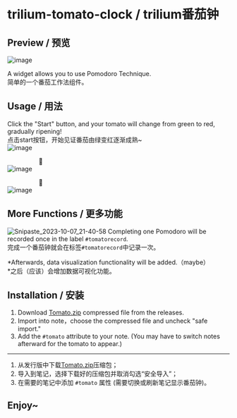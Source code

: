 # trilium-tomato-clock / trilium番茄钟

## Preview / 预览
![image](https://github.com/midormeepo/trilium-tomato-clock/assets/43932152/2ad14af6-03bd-4db3-899b-e40a4695f8f9)

A widget allows you to use Pomodoro Technique.  
简单的一个番茄工作法组件。  

## Usage / 用法  
Click the "Start" button, and your tomato will change from green to red, gradually ripening!   
点击start按钮，开始见证番茄由绿变红逐渐成熟~  
![image](https://github.com/midormeepo/trilium-tomato-clock/assets/43932152/6d5d2d76-2e64-48c9-a21a-bd503940627a)


&nbsp;&nbsp;&nbsp;&nbsp;&nbsp;&nbsp;&nbsp;&nbsp;&nbsp;&nbsp;&nbsp;&nbsp;&nbsp;&nbsp;&nbsp;&nbsp;&nbsp;&nbsp;🔽  
![image](https://github.com/midormeepo/trilium-tomato-clock/assets/43932152/91081642-4587-4525-8d97-19e477e53b21)
 
&nbsp;&nbsp;&nbsp;&nbsp;&nbsp;&nbsp;&nbsp;&nbsp;&nbsp;&nbsp;&nbsp;&nbsp;&nbsp;&nbsp;&nbsp;&nbsp;&nbsp;&nbsp;🔽  
![image](https://github.com/midormeepo/trilium-tomato-clock/assets/43932152/c0b3b562-4e5c-4d0b-94ff-03cdc0166dcd)

## More Functions / 更多功能
![Snipaste_2023-10-07_21-40-58](https://github.com/midormeepo/trilium-tomato-clock/assets/43932152/176c247c-d847-4cb1-a846-cb41bfe1be5e)
Completing one Pomodoro will be recorded once in the label ```#tomatorecord```.   
完成一个番茄钟就会在标签```#tomatorecord```中记录一次。   
   
*Afterwards, data visualization functionality will be added.（maybe）   
*之后（应该）会增加数据可视化功能。

## Installation / 安装

1. Download [Tomato.zip](https://github.com/midormeepo/trilium-tomato-clock/releases) compressed file from the releases.
2. Import into note，choose the compressed file and uncheck "safe import."
3. Add the ```#tomato``` attribute to your note. (You may have to switch notes afterward for the tomato to appear.)
---
1. 从发行版中下载[Tomato.zip](https://github.com/midormeepo/trilium-tomato-clock/releases)压缩包；
2. 导入到笔记，选择下载好的压缩包并取消勾选“安全导入”；
3. 在需要的笔记中添加 ```#tomato``` 属性 (需要切换或刷新笔记显示番茄钟)。

## Enjoy~

